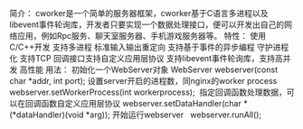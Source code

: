 简介：
  cworker是一个简单的服务器框架，cworker基于C语言多进程以及libevent事件轮询库，开发者只要实现一个数据处理接口，便可以开发出自己的网络应用，例如Rpc服务、聊天室服务器、手机游戏服务器等。
特性：
  使用C/C++开发
  支持多进程
  标准输入输出重定向
  支持基于事件的异步编程
  守护进程化
  支持TCP
  回调接口支持自定义应用层协议
  支持libevent事件轮询库，支持高并发
  高性能
用法：
  初始化一个WebServer对象
  WebServer webserver(const char *addr, int port); 
  设置server开启的进程数，同nginx的worker process
  webserver.setWorkerProcess(int workerprocess);
  指定回调函数处理数据，可以在回调函数自定义应用层协议
  webserver.setDataHandler(char *(*dataHandler)(void *arg)); 
  开始运行webserver  
  webserver.runAll();
